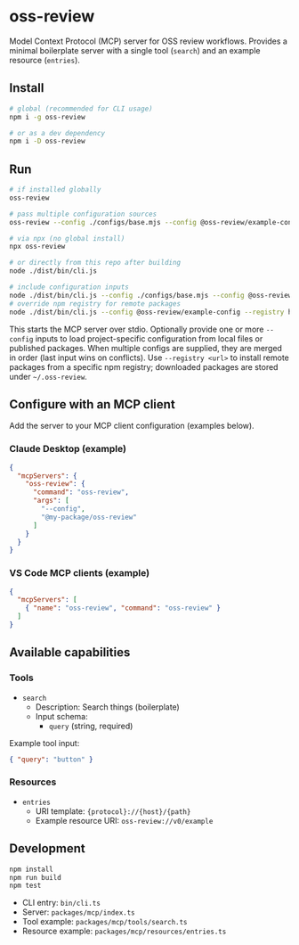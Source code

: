# oss-review

Model Context Protocol (MCP) server for OSS review workflows. Provides a minimal boilerplate server with a single tool (`search`) and an example resource (`entries`).

## Install

```bash
# global (recommended for CLI usage)
npm i -g oss-review

# or as a dev dependency
npm i -D oss-review
```

## Run

```bash
# if installed globally
oss-review

# pass multiple configuration sources
oss-review --config ./configs/base.mjs --config @oss-review/example-config

# via npx (no global install)
npx oss-review

# or directly from this repo after building
node ./dist/bin/cli.js

# include configuration inputs
node ./dist/bin/cli.js --config ./configs/base.mjs --config @oss-review/example-config
# override npm registry for remote packages
node ./dist/bin/cli.js --config @oss-review/example-config --registry https://registry.npmjs.org
```

This starts the MCP server over stdio. Optionally provide one or more `--config` inputs to load project-specific configuration from local files or published packages. When multiple configs are supplied, they are merged in order (last input wins on conflicts). Use `--registry <url>` to install remote packages from a specific npm registry; downloaded packages are stored under `~/.oss-review`.

## Configure with an MCP client

Add the server to your MCP client configuration (examples below).

### Claude Desktop (example)

```json
{
  "mcpServers": {
    "oss-review": {
      "command": "oss-review",
      "args": [
        "--config",
        "@my-package/oss-review"
      ]
    }
  }
}
```

### VS Code MCP clients (example)

```json
{
  "mcpServers": [
    { "name": "oss-review", "command": "oss-review" }
  ]
}
```

## Available capabilities

### Tools

- `search`
  - Description: Search things (boilerplate)
  - Input schema:
    - `query` (string, required)

Example tool input:

```json
{ "query": "button" }
```

### Resources

- `entries`
  - URI template: `{protocol}://{host}/{path}`
  - Example resource URI: `oss-review://v0/example`

## Development

```bash
npm install
npm run build
npm test
```

- CLI entry: `bin/cli.ts`
- Server: `packages/mcp/index.ts`
- Tool example: `packages/mcp/tools/search.ts`
- Resource example: `packages/mcp/resources/entries.ts`
